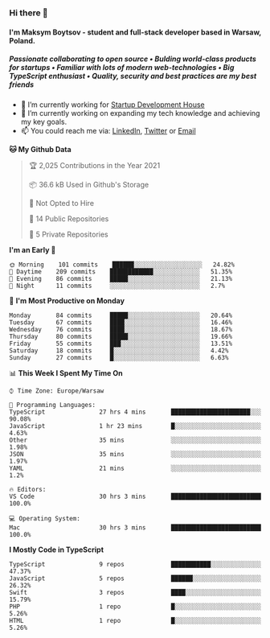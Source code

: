 ### Hi there 👋
#### I'm Maksym Boytsov - student and full-stack developer based in Warsaw, Poland.

##### Passionate collaborating to open source • Bulding world-class products for startups • Familiar with lots of modern web-technologies • Big TypeScript enthusiast • Quality, security and best practices are my best friends

- 💼 I’m currently working for [Startup Development House](https://start-up.house/en)
- 🔭 I’m currently working on expanding my tech knowledge and achieving my key goals.
- 📫 You could reach me via: [LinkedIn](https://www.linkedin.com/in/maksym-boytsov/), [Twitter](https://twitter.com/maksymboytsov) or [Email](mailto:maksym.boytsov@gmail.com?subject=[GitHub])

<!--START_SECTION:waka-->
**🐱 My Github Data** 

> 🏆 2,025 Contributions in the Year 2021
 > 
> 📦 36.6 kB Used in Github's Storage 
 > 
> 🚫 Not Opted to Hire
 > 
> 📜 14 Public Repositories 
 > 
> 🔑 5 Private Repositories  
 > 
**I'm an Early 🐤** 

```text
🌞 Morning    101 commits    ██████░░░░░░░░░░░░░░░░░░░   24.82% 
🌆 Daytime    209 commits    ████████████░░░░░░░░░░░░░   51.35% 
🌃 Evening    86 commits     █████░░░░░░░░░░░░░░░░░░░░   21.13% 
🌙 Night      11 commits     ░░░░░░░░░░░░░░░░░░░░░░░░░   2.7%

```
📅 **I'm Most Productive on Monday** 

```text
Monday       84 commits     █████░░░░░░░░░░░░░░░░░░░░   20.64% 
Tuesday      67 commits     ████░░░░░░░░░░░░░░░░░░░░░   16.46% 
Wednesday    76 commits     ████░░░░░░░░░░░░░░░░░░░░░   18.67% 
Thursday     80 commits     █████░░░░░░░░░░░░░░░░░░░░   19.66% 
Friday       55 commits     ███░░░░░░░░░░░░░░░░░░░░░░   13.51% 
Saturday     18 commits     █░░░░░░░░░░░░░░░░░░░░░░░░   4.42% 
Sunday       27 commits     █░░░░░░░░░░░░░░░░░░░░░░░░   6.63%

```


📊 **This Week I Spent My Time On** 

```text
⌚︎ Time Zone: Europe/Warsaw

💬 Programming Languages: 
TypeScript               27 hrs 4 mins       ██████████████████████░░░   90.08% 
JavaScript               1 hr 23 mins        █░░░░░░░░░░░░░░░░░░░░░░░░   4.63% 
Other                    35 mins             ░░░░░░░░░░░░░░░░░░░░░░░░░   1.98% 
JSON                     35 mins             ░░░░░░░░░░░░░░░░░░░░░░░░░   1.97% 
YAML                     21 mins             ░░░░░░░░░░░░░░░░░░░░░░░░░   1.2%

🔥 Editors: 
VS Code                  30 hrs 3 mins       █████████████████████████   100.0%

💻 Operating System: 
Mac                      30 hrs 3 mins       █████████████████████████   100.0%

```

**I Mostly Code in TypeScript** 

```text
TypeScript               9 repos             ███████████░░░░░░░░░░░░░░   47.37% 
JavaScript               5 repos             ██████░░░░░░░░░░░░░░░░░░░   26.32% 
Swift                    3 repos             ████░░░░░░░░░░░░░░░░░░░░░   15.79% 
PHP                      1 repo              █░░░░░░░░░░░░░░░░░░░░░░░░   5.26% 
HTML                     1 repo              █░░░░░░░░░░░░░░░░░░░░░░░░   5.26%

```



<!--END_SECTION:waka-->
